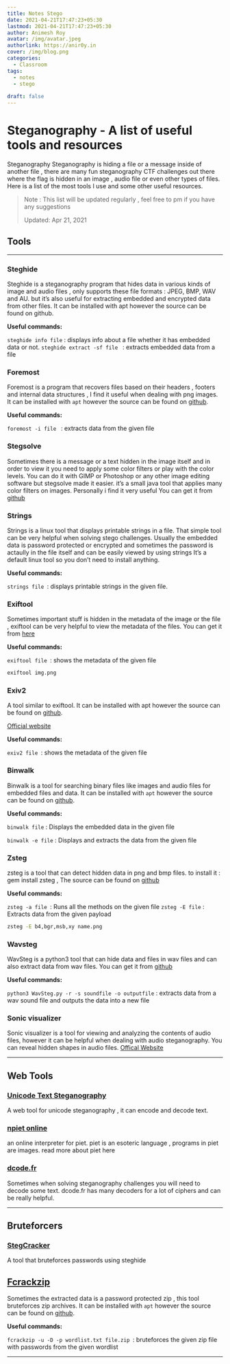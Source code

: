 ```yaml
---
title: Notes Stego
date: 2021-04-21T17:47:23+05:30
lastmod: 2021-04-21T17:47:23+05:30
author: Animesh Roy
avatar: /img/avatar.jpeg
authorlink: https://anir0y.in
cover: /img/blog.png
categories:
  - Classroom
tags:
  - notes
  - stego
  
draft: false
---
```


# Steganography - A list of useful tools and resources

Steganography
Steganography is hiding a file or a message inside of another file , there are many fun steganography CTF challenges out there where the flag is hidden in an image , audio file or even other types of files. Here is a list of the most tools I use and some other useful resources.

> Note : This list will be updated regularly , feel free to pm if you have any suggestions
> 
>Updated: Apr 21, 2021

## Tools
---

### Steghide

Steghide is a steganography program that hides data in various kinds of image and audio files , only supports these file formats : JPEG, BMP, WAV and AU. but it’s also useful for extracting embedded and encrypted data from other files.
It can be installed with apt however the source can be found on github.

**Useful commands:** 

``` steghide info file ``` : displays info about a file whether it has embedded data or not.
```steghide extract -sf file ``` : extracts embedded data from a file
 
### Foremost

Foremost is a program that recovers files based on their headers , footers and internal data structures , I find it useful when dealing with png images.
It can be installed with ``` apt ``` however the source can be found on [github](https://github.com/korczis/foremost).

**Useful commands:** 

```foremost -i file ``` : extracts data from the given file

### Stegsolve

Sometimes there is a message or a text hidden in the image itself and in order to view it you need to apply some color filters or play with the color levels. You can do it with GIMP or Photoshop or any other image editing software but stegsolve made it easier. it’s a small java tool that applies many color filters on images. Personally i find it very useful
You can get it from [github](https://github.com/eugenekolo/sec-tools/tree/master/stego/stegsolve/stegsolve)

### Strings
Strings is a linux tool that displays printable strings in a file. That simple tool can be very helpful when solving stego challenges. Usually the embedded data is password protected or encrypted and sometimes the password is actaully in the file itself and can be easily viewed by using strings
It’s a default linux tool so you don’t need to install anything.

**Useful commands:** 

```strings file ```: displays printable strings in the given file.

### Exiftool
Sometimes important stuff is hidden in the metadata of the image or the file , exiftool can be very helpful to view the metadata of the files.
You can get it from [here](https://www.sno.phy.queensu.ca/~phil/exiftool/)

**Useful commands:** 

```exiftool file ```: shows the metadata of the given file
```bash 
exiftool img.png 
```

### Exiv2
A tool similar to exiftool.
It can be installed with apt however the source can be found on [github](https://github.com/Exiv2/exiv2).

[Official website](http://www.exiv2.org/)

**Useful commands:** 

```exiv2 file ```: shows the metadata of the given file

### Binwalk
Binwalk is a tool for searching binary files like images and audio files for embedded files and data.
It can be installed with ```apt``` however the source can be found on [github](https://github.com/ReFirmLabs/binwalk).

**Useful commands:** 

```binwalk file``` : Displays the embedded data in the given file

```binwalk -e file``` : Displays and extracts the data from the given file

### Zsteg
zsteg is a tool that can detect hidden data in png and bmp files.
to install it : gem install zsteg , The source can be found on [github](https://github.com/zed-0xff/zsteg)

**Useful commands:** 

```zsteg -a file ```: Runs all the methods on the given file
```zsteg -E file``` : Extracts data from the given payload 
``` bash 
zsteg -E b4,bgr,msb,xy name.png
```

### Wavsteg
WavSteg is a python3 tool that can hide data and files in wav files and can also extract data from wav files.
You can get it from [github](https://github.com/ragibson/Steganography#WavSteg)

**Useful commands:** 

```python3 WavSteg.py -r -s soundfile -o outputfile``` : extracts data from a wav sound file and outputs the data into a new file


### Sonic visualizer
Sonic visualizer is a tool for viewing and analyzing the contents of audio files, however it can be helpful when dealing with audio steganography. You can reveal hidden shapes in audio files.
[Offical Website](https://www.sonicvisualiser.org/)

---

## Web Tools
### [Unicode Text Steganography](https://www.irongeek.com/i.php?page=security/unicode-steganography-homoglyph-encoder)
A web tool for unicode steganography , it can encode and decode text.


### [npiet online](https://www.bertnase.de/npiet/npiet-execute.php)
an online interpreter for piet. piet is an esoteric language , programs in piet are images. read more about piet here

### [dcode.fr](https://www.dcode.fr/)
Sometimes when solving steganography challenges you will need to decode some text. dcode.fr has many decoders for a lot of ciphers and can be really helpful.

---

## Bruteforcers

### [StegCracker](https://github.com/Paradoxis/StegCracker)
A tool that bruteforces passwords using steghide

## [Fcrackzip](https://github.com/hyc/fcrackzip)
Sometimes the extracted data is a password protected zip , this tool bruteforces zip archives.
It can be installed with ```apt``` however the source can be found on [github](https://github.com/hyc/fcrackzip).

**Useful commands:**

```fcrackzip -u -D -p wordlist.txt file.zip ```: bruteforces the given zip file with passwords from the given wordlist






<!-- Ads code-->
---
<script type="text/javascript" language="javascript">
      var aax_size='728x90';
      var aax_pubname = 'anir0y-21';
      var aax_src='302';
    </script>
<script type="text/javascript" language="javascript" src="https://c.amazon-adsystem.com/aax2/assoc.js"></script>